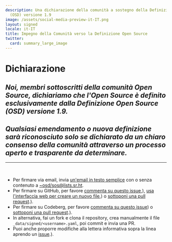 ```yaml
---
description: Una dichiarazione della comunità a sostegno della Definizione Open Source
  (OSD) versione 1.9
image: /assets/social-media-preview-it-IT.png
layout: signed
locale: it-IT
title: Impegno della Comunità verso la Definizione Open Source
twitter:
  card: summary_large_image
---
```

# **Dichiarazione**

## *Noi, membri sottoscritti della comunità Open Source, dichiariamo che l'Open Source è definito esclusivamente dalla Definizione Open Source (OSD) versione 1.9.*

## *Qualsiasi emendamento o nuova definizione sarà riconosciuto solo se dichiarato da un chiaro consenso della comunità attraverso un processo aperto e trasparente da determinare.*

---
<br>

- Per firmare via email, invia [un'email in testo semplice](https://useplaintext.email/) con o senza contenuto a [~osd/sos@lists.sr.ht](mailto:~osd/sos@lists.sr.ht).
- Per firmare su GitHub, per favore [commenta su questo issue](https://github.com/OpenSourceDefinition/sos/issues/1),), [usa l'interfaccia web per creare un nuovo file](https://github.com/OpenSourceDefinition/sos/new/main/_data/signed),) o [sottoponi una pull request](https://github.com/OpenSourceDefinition/sos/pulls).).
- Per firmare su Codeberg, per favore [commenta su questo issue](https://codeberg.org/osd/sos/issues/1)) o [sottoponi una pull request](https://codeberg.org/osd/sos/pulls).).
- In alternativa, fai un fork e clona il repository, crea manualmente il file `_data/signed/<username>.yaml`, poi commit e invia una PR.
- Puoi anche proporre modifiche alla lettera informativa sopra la linea aprendo un [issue](https://codeberg.org/osd/sos/issues).).